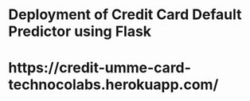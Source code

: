 # Deployment of Credit Card Default Predictor using Flask
#
<h1>https://credit-umme-card-technocolabs.herokuapp.com/<h1>
